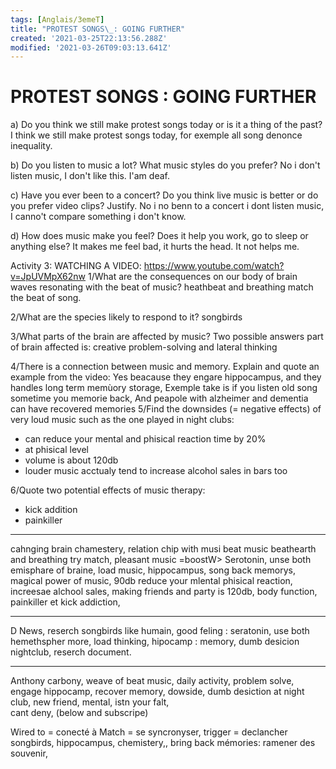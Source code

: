```yaml
---
tags: [Anglais/3emeT]
title: "PROTEST SONGS\_: GOING FURTHER"
created: '2021-03-25T22:13:56.288Z'
modified: '2021-03-26T09:03:13.641Z'
---
```


# PROTEST SONGS : GOING FURTHER

a) Do you think we still make protest songs today or is it a thing of the past?
I think we still make protest songs today, for exemple all song denonce inequality.

b) Do you listen to music a lot? What music styles do you prefer?
No i don't listen music, I don't like this. I'am deaf.

c)  Have you ever been to a concert? Do you think live music is better or do you prefer video clips? Justify.
No i no benn to a concert i dont listen music, I canno't compare something i don't know. 

d) How does music make you feel? Does it help you work, go to sleep or anything else?
It makes me feel bad, it hurts the head. 
It not helps me.

Activity 3: WATCHING A VIDEO: https://www.youtube.com/watch?v=JpUVMpX62nw
1/What are the consequences on our body of brain waves resonating with the beat of music?
heathbeat and breathing match the beat of song.

2/What are the species likely to respond to it? 
songbirds 

3/What parts of the brain are affected by music? Two possible answers 
part of brain affected is: creative problem-solving and lateral thinking

4/There is a connection between music and memory. Explain and quote an example from the video:
Yes beacause they engare hippocampus, and they handles long term memùory storage, 
Exemple take is if you listen old song sometime you memorie back, 
And peapole with alzheimer and dementia can have recovered memories
5/Find the downsides (= negative effects) of very loud music such as the one played in night clubs:
- can reduce your mental and phisical reaction time by 20% 
- at phisical level 
- volume is about 120db
- louder music acctualy tend to increase alcohol sales in bars too

6/Quote two potential effects of music therapy:
- kick addition 
- painkiller


---

cahnging brain chamestery, relation chip with musi beat music beathearth and breathing try match, 
pleasant music =boostW> Serotonin, 
unse both emisphare of braine, load music, hippocampus, song back memorys,
magical power of music, 90db reduce your mlental phisical reaction, increesae alchool sales, making friends and party is 120db, body function, 
painkiller et kick addiction, 

--- 
D News, reserch  songbirds like humain, good feling : seratonin, use both hemethspher more, load thinking, hipocamp : memory, 
dumb desicion nightclub, reserch document. 

---

Anthony carbony, weave of beat music, daily activity, problem solve, engage hippocamp, recover memory, dowside, dumb desiction at night club, new friend, mental, istn your falt,  
cant deny, (below and subscripe)

Wired to = conecté à
Match = se syncronyser, 
trigger = declancher
songbirds, hippocampus, chemistery,, 
bring back mémories: ramener des souvenir, 


